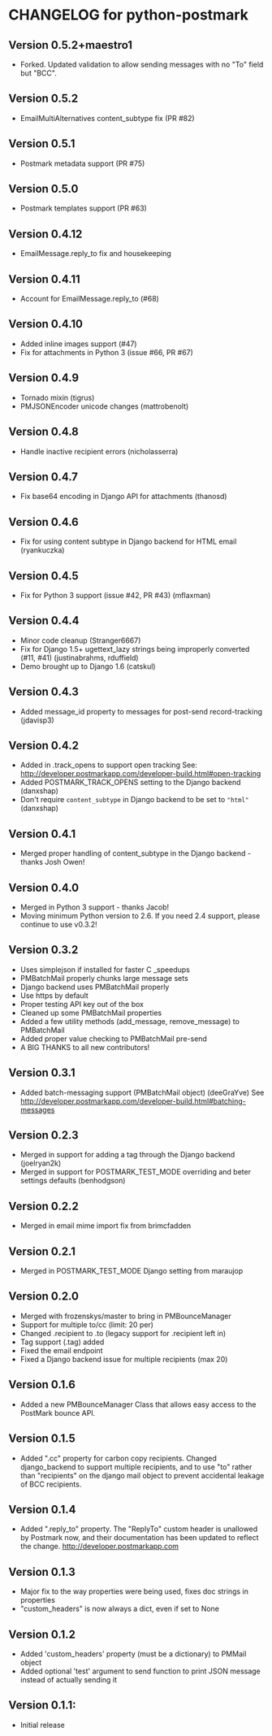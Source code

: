CHANGELOG for python-postmark
===============================

Version 0.5.2+maestro1
----------------------
- Forked. Updated validation to allow sending messages with no "To" field but "BCC".

Version 0.5.2
--------------
- EmailMultiAlternatives content_subtype fix (PR #82)

Version 0.5.1
--------------
- Postmark metadata support (PR #75)

Version 0.5.0
--------------
- Postmark templates support (PR #63)

Version 0.4.12
--------------
- EmailMessage.reply_to fix and housekeeping

Version 0.4.11
--------------
- Account for EmailMessage.reply_to (#68)

Version 0.4.10
--------------
- Added inline images support (#47)
- Fix for attachments in Python 3 (issue #66, PR #67)

Version 0.4.9
-------------
- Tornado mixin (tigrus)
- PMJSONEncoder unicode changes (mattrobenolt)

Version 0.4.8
-------------
- Handle inactive recipient errors (nicholasserra)

Version 0.4.7
-------------
- Fix base64 encoding in Django API for attachments (thanosd)

Version 0.4.6
-------------
- Fix for using content subtype in Django backend for HTML email (ryankuczka)

Version 0.4.5
-------------
- Fix for Python 3 support (issue #42, PR #43) (mflaxman)

Version 0.4.4
-------------
- Minor code cleanup (Stranger6667)
- Fix for Django 1.5+ ugettext_lazy strings being improperly converted (#11, #41) (justinabrahms, rduffield)
- Demo brought up to Django 1.6 (catskul)

Version 0.4.3
-------------
- Added message_id property to messages for post-send record-tracking (jdavisp3)

Version 0.4.2
-------------
- Added in .track_opens to support open tracking
  See: http://developer.postmarkapp.com/developer-build.html#open-tracking
- Added POSTMARK_TRACK_OPENS setting to the Django backend (danxshap)
- Don't require `content_subtype` in Django backend to be set to `"html"` (danxshap)

Version 0.4.1
--------------
- Merged proper handling of content_subtype in the Django backend - thanks Josh Owen!

Version 0.4.0
--------------
- Merged in Python 3 support - thanks Jacob!
- Moving minimum Python version to 2.6. If you need 2.4 support, please continue to use v0.3.2!

Version 0.3.2
--------------
- Uses simplejson if installed for faster C _speedups
- PMBatchMail properly chunks large message sets
- Django backend uses PMBatchMail properly
- Use https by default
- Proper testing API key out of the box
- Cleaned up some PMBatchMail properties
- Added a few utility methods (add_message, remove_message) to PMBatchMail
- Added proper value checking to PMBatchMail pre-send
- A BIG THANKS to all new contributors!

Version 0.3.1
--------------
- Added batch-messaging support (PMBatchMail object) (deeGraYve)
  See http://developer.postmarkapp.com/developer-build.html#batching-messages

Version 0.2.3
--------------
- Merged in support for adding a tag through the Django backend (joelryan2k)
- Merged in support for POSTMARK_TEST_MODE overriding and beter settings defaults (benhodgson)

Version 0.2.2
--------------
- Merged in email mime import fix from brimcfadden

Version 0.2.1
--------------
- Merged in POSTMARK_TEST_MODE Django setting from maraujop

Version 0.2.0
--------------
- Merged with frozenskys/master to bring in PMBounceManager
- Support for multiple to/cc (limit: 20 per)
- Changed .recipient to .to (legacy support for .recipient left in)
- Tag support (.tag) added
- Fixed the email endpoint
- Fixed a Django backend issue for multiple recipients (max 20)

Version 0.1.6
--------------
- Added a new PMBounceManager Class that allows easy access to the PostMark
  bounce API.

Version 0.1.5
--------------
- Added ".cc" property for carbon copy recipients. Changed django_backend to 
  support multiple recipients, and to use "to" rather than "recipients" on the django
  mail object to prevent accidental leakage of BCC recipients.
  
Version 0.1.4
--------------
- Added ".reply_to" property.  The "ReplyTo" custom header is unallowed by Postmark 
  now, and their documentation has been updated to reflect the change.
  http://developer.postmarkapp.com

Version 0.1.3
--------------
- Major fix to the way properties were being used, fixes doc strings in properties
- "custom_headers" is now always a dict, even if set to None

Version 0.1.2
--------------
- Added 'custom_headers' property (must be a dictionary) to PMMail object
- Added optional 'test' argument to send function to print JSON message instead of actually sending it

Version 0.1.1:
--------------
- Initial release 

